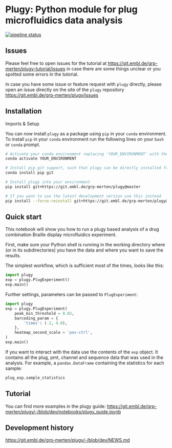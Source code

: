 # Plugy: Python module for plug microfluidics data analysis
[![pipeline status](https://github.com/saezlab/plugy/actions/workflows/python-package-conda.yml/badge.svg)](https://git.embl.de/grp-merten/plugy/commits/master)

## Issues

Please feel free to open issues for the tutorial at https://git.embl.de/grp-merten/plugy-tutorial/issues
in case there are some things unclear or you spotted some errors in the tutorial.

In case you have some issue or feature request with `plugy` directly, please open an issue
directly on the site of the `plugy` repository https://git.embl.de/grp-merten/plugy/issues

## Installation

Imports & Setup

You can now install `plugy` as a package using `pip` in your `conda`
environment. To install `pip` in your `conda` environment run the following
lines on your `bash` or `conda` prompt.

```bash
# Activate your conda environment replacing 'YOUR_ENVIRONMENT' with the name of your environment
conda activate YOUR_ENVIRONMENT

# Install pip git support, such that plugy can be directly installed from gitlab
conda install pip git

# Install plugy into your environment
pip install git+https://git.embl.de/grp-merten/plugy@master

# If you want to use the latest development version use this instead
pip install --force-reinstall git+https://git.embl.de/grp-merten/plugy@dev
```

## Quick start

This notebook will show you how to run a plugy based analysis of a drug
combination Braille display microfluidics experiment.

First, make sure your Python shell is running in the working directory where
(or in its subdirectories) you have the data and where you want to save the
results.

The simplest workflow, which is sufficient most of the times, looks like this:

```python
import plugy
exp = plugy.PlugExperiment()
exp.main()
```

Further settings, parameters can be passed to `PlugExperiment`:

```python
import plugy
exp = plugy.PlugExperiment(
    peak_min_threshold = 0.02,
    barcoding_param = {
        'times': (.2, 4.0),
    },
    heatmap_second_scale = 'pos-ctrl',
)
exp.main()
```

If you want to interact with the data use the contents of the `exp` object.
It contains all the plug, pmt, channel and sequence data that was used in the
analysis. For example, a `pandas.DataFrame` containing the statistics for each
sample:

```python
plug_exp.sample_statistics
```

## Tutorial

You can find more examples in the plugy guide:
https://git.embl.de/grp-merten/plugy/-/blob/dev/notebooks/plugy_guide.ipynb

## Development history

https://git.embl.de/grp-merten/plugy/-/blob/dev/NEWS.md